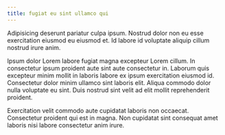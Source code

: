 ```yaml
---
title: fugiat eu sint ullamco qui
---
```


Adipisicing deserunt pariatur culpa ipsum. Nostrud dolor non eu esse exercitation eiusmod eu eiusmod et. Id labore id voluptate aliquip cillum nostrud irure anim.

Ipsum dolor Lorem labore fugiat magna excepteur Lorem cillum. In consectetur ipsum proident aute sint aute consectetur in. Laborum quis excepteur minim mollit in laboris labore ex ipsum exercitation eiusmod id. Consectetur dolor minim ullamco sint laboris elit. Aliqua commodo dolor nulla voluptate eu sint. Duis nostrud sint velit ad elit mollit reprehenderit proident.

Exercitation velit commodo aute cupidatat laboris non occaecat. Consectetur proident qui est in magna. Non cupidatat sint consequat amet laboris nisi labore consectetur anim irure.